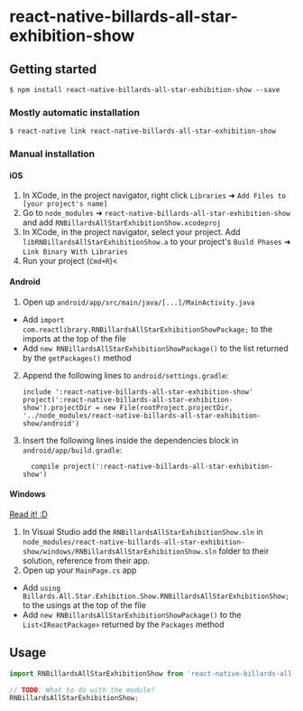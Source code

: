 
# react-native-billards-all-star-exhibition-show

## Getting started

`$ npm install react-native-billards-all-star-exhibition-show --save`

### Mostly automatic installation

`$ react-native link react-native-billards-all-star-exhibition-show`

### Manual installation


#### iOS

1. In XCode, in the project navigator, right click `Libraries` ➜ `Add Files to [your project's name]`
2. Go to `node_modules` ➜ `react-native-billards-all-star-exhibition-show` and add `RNBillardsAllStarExhibitionShow.xcodeproj`
3. In XCode, in the project navigator, select your project. Add `libRNBillardsAllStarExhibitionShow.a` to your project's `Build Phases` ➜ `Link Binary With Libraries`
4. Run your project (`Cmd+R`)<

#### Android

1. Open up `android/app/src/main/java/[...]/MainActivity.java`
  - Add `import com.reactlibrary.RNBillardsAllStarExhibitionShowPackage;` to the imports at the top of the file
  - Add `new RNBillardsAllStarExhibitionShowPackage()` to the list returned by the `getPackages()` method
2. Append the following lines to `android/settings.gradle`:
  	```
  	include ':react-native-billards-all-star-exhibition-show'
  	project(':react-native-billards-all-star-exhibition-show').projectDir = new File(rootProject.projectDir, 	'../node_modules/react-native-billards-all-star-exhibition-show/android')
  	```
3. Insert the following lines inside the dependencies block in `android/app/build.gradle`:
  	```
      compile project(':react-native-billards-all-star-exhibition-show')
  	```

#### Windows
[Read it! :D](https://github.com/ReactWindows/react-native)

1. In Visual Studio add the `RNBillardsAllStarExhibitionShow.sln` in `node_modules/react-native-billards-all-star-exhibition-show/windows/RNBillardsAllStarExhibitionShow.sln` folder to their solution, reference from their app.
2. Open up your `MainPage.cs` app
  - Add `using Billards.All.Star.Exhibition.Show.RNBillardsAllStarExhibitionShow;` to the usings at the top of the file
  - Add `new RNBillardsAllStarExhibitionShowPackage()` to the `List<IReactPackage>` returned by the `Packages` method


## Usage
```javascript
import RNBillardsAllStarExhibitionShow from 'react-native-billards-all-star-exhibition-show';

// TODO: What to do with the module?
RNBillardsAllStarExhibitionShow;
```
  